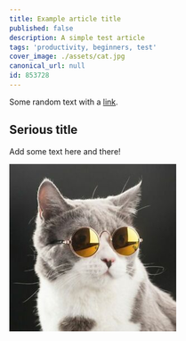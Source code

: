 ```yaml
---
title: Example article title
published: false
description: A simple test article
tags: 'productivity, beginners, test'
cover_image: ./assets/cat.jpg
canonical_url: null
id: 853728
---
```


Some random text with a [link](https://code.visualstudio.com).

## Serious title

Add some text here and there!

![and some pictures too](./assets/cat.jpg)

